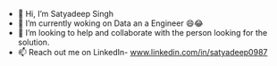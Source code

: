 - 👋 Hi, I’m Satyadeep Singh
- 🌱 I’m currently woking on Data an a Engineer 😄😂
- 💞️ I’m looking to help and collaborate with the person looking for the solution.
- 📫 Reach out me on LinkedIn- www.linkedin.com/in/satyadeep0987

<!---
satyadeep0987/satyadeep0987 is a ✨ special ✨ repository because its `README.md` (this file) appears on your GitHub profile.
You can click the Preview link to take a look at your changes.
--->
